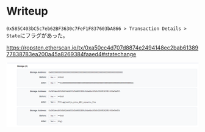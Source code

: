 # Writeup

`0x585C403bC5c7eb62BF3630c7FeF1F837603bA866 > Transaction Details > State`にフラグがあった。

https://ropsten.etherscan.io/tx/0xa50cc4d707d8874e2494148ec2bab6138977838783ea200a45a8269384faaed4#statechange

![](img/2021-09-19-16-42-59.png)

<!-- flag{web3js_plus_ABI_equalls_flag} -->
